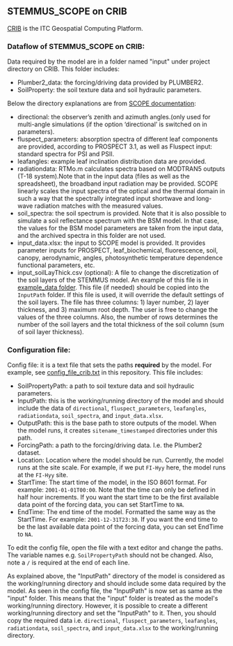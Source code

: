 ## STEMMUS_SCOPE on CRIB

[CRIB](https://crib.utwente.nl/) is the ITC Geospatial Computing Platform.

### Dataflow of STEMMUS_SCOPE on CRIB:

Data required by the model are in a folder named "input" under project directory
on CRIB. This folder includes:

- Plumber2_data: the forcing/driving data provided by PLUMBER2.
- SoilProperty: the soil texture data and soil hydraulic parameters.

Below the directory explanations are from [SCOPE
documentation](https://scope-model.readthedocs.io/en/latest/directories.html):

- directional: the observer’s zenith and azimuth angles.(only used for
  multi-angle simulations (if the option ‘directional’ is switched on in
  parameters).
- fluspect_parameters: absorption spectra of different leaf components are
  provided, according to PROSPECT 3.1, as well as Fluspect input: standard
  spectra for PSI and PSII.
- leafangles: example leaf inclination distribution data are provided.
- radiationdata: RTMo.m calculates spectra based on MODTRAN5 outputs (T-18
  system).Note that in the input data (files as well as the spreadsheet),
  the broadband input radiation may be provided. SCOPE linearly scales the
  input spectra of the optical and the thermal domain in such a way that
  the spectrally integrated input shortwave and long-wave radiation matches
  with the measured values.
- soil_spectra: the soil spectrum is provided. Note that it is also possible
  to simulate a soil reflectance spectrum with the BSM model. In that case,
  the values for the BSM model parameters are taken from the input data, and
  the archived spectra in this folder are not used.
- input_data.xlsx: the input to SCOPE model is provided. It
  provides parameter inputs for PROSPECT, leaf_biochemical, fluorescence,
  soil, canopy, aerodynamic, angles, photosynthetic temperature dependence
  functional parameters, etc.
- input_soilLayThick.csv (optional): A file to change the discretization of
  the soil layers of the STEMMUS model. An example of this file is in
  [example_data folder](../example_data). This file (if needed) should be copied into the
  `InputPath` folder. If this file is used, it will override the default settings of
  the soil layers. The file has three columns: 1) layer number, 2) layer thickness,
  and 3) maximum root depth. The user is free to change the values of the three columns.
  Also, the number of rows determines the number of the soil layers and the total
  thickness of the soil column (sum of soil layer thickness).

### Configuration file:

Config file: it is a text file that sets the paths **required** by the
  model. For example, see [config_file_crib.txt](../config_file_crib.txt) in this
  repository. This file includes:

  - SoilPropertyPath: a path to soil texture data and soil hydraulic
    parameters.
  - InputPath: this is the working/running directory of the model and should
    include the data of `directional`, `fluspect_parameters`, `leafangles`,
    `radiationdata`, `soil_spectra`, and `input_data.xlsx`.
  - OutputPath: this is the base path to store outputs of the model. When the
  model runs, it creates `sitename_timestamped` directories under this
  path.
  - ForcingPath: a path to the forcing/driving data. I.e. the Plumber2 dataset.
  - Location: Location where the model should be run. Currently,
  the model runs at the site scale. For example, if we put `FI-Hyy` here, the model
  runs at the `FI-Hyy` site.
  - StartTime: The start time of the model, in the ISO 8601 format. For example:
  `2001-01-01T00:00`. Note that the time can only be defined in half hour increments.
  If you want the start time to be the first available data point of the forcing data,
  you can set StartTime to `NA`.
  - EndTime: The end time of the model. Formatted the same way as the StartTime.
  For example: `2001-12-31T23:30`. If you want the end time to be the last available
  data point of the forcing data, you can set EndTime to `NA`.

  To edit the config file, open the file with a text editor and change the
  paths. The variable names e.g. `SoilPropertyPath` should not be changed.
  Also, note a `/` is required at the end of each line.

As explained above, the "InputPath" directory of the model is considered as
the working/running directory and should include some data required by the
model. As seen in the config file, the "InputPath" is now set as same as the
"input" folder. This means that the "input" folder is treated as the
model's working/running directory. However, it is possible to create a
different working/running directory and set the "InputPath" to it. Then,
you should copy the required data i.e. `directional`, `fluspect_parameters`,
`leafangles`, `radiationdata`, `soil_spectra`, and `input_data.xlsx` to the
working/running directory.
